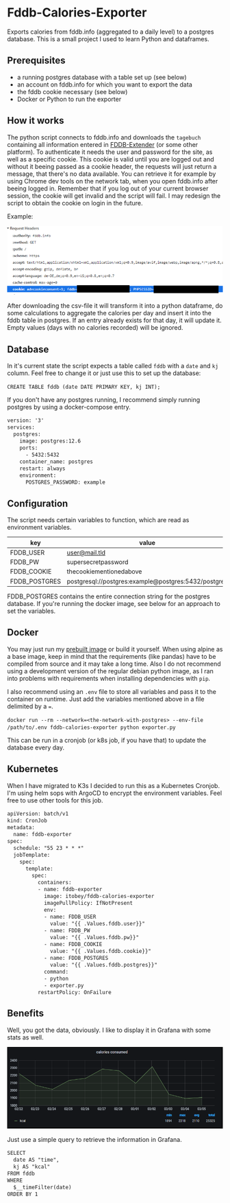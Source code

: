# Fddb-Calories-Exporter

Exports calories from fddb.info (aggregated to a daily level) to a postgres database. This is a small project I used to learn Python and dataframes.

## Prerequisites

- a running postgres database with a table set up (see below)
- an account on fddb.info for which you want to export the data
- the fddb cookie necessary (see below)
- Docker or Python to run the exporter

## How it works

The python script connects to fddb.info and downloads the `tagebuch` containing all information entered in [FDDB-Extender](https://play.google.com/store/apps/details?id=com.fddb&hl=de&gl=US) (or some other platform). To authenticate it needs the user and password for the site, as well as a specific cookie. This cookie is valid until you are logged out and without it beeing passed as a cookie header, the requests will just return a message, that there's no data available. You can retrieve it for example by using Chrome dev tools on the network tab, when you open fddb.info after beeing logged in. Remember that if you log out of your current browser session, the cookie will get invalid and the script will fail. I may redesign the script to obtain the cookie on login in the future.

Example:

![Chrome Dev Tools](docs/chrome-dev-tools.png)

After downloading the csv-file it will transform it into a python dataframe, do some calculations to aggregate the calories per day and insert it into the fddb table in postgres. If an entry already exists for that day, it will update it. Empty values (days with no calories recorded) will be ignored.

## Database

In it's current state the script expects a table called `fddb` with a `date` and `kj` column. Feel free to change it or just use this to set up the database:

`CREATE TABLE fddb (date DATE PRIMARY KEY, kj INT);`

If you don't have any postgres running, I recommend simply running postgres by using a docker-compose entry.

```
version: '3'
services:
  postgres:
    image: postgres:12.6
    ports:
      - 5432:5432
    container_name: postgres
    restart: always
    environment:
      POSTGRES_PASSWORD: example
```

## Configuration

The script needs certain variables to function, which are read as environment variables.

| key           | value                                                |
|---------------|------------------------------------------------------|
| FDDB_USER     | user@mail.tld                                        |
| FDDB_PW       | supersecretpassword                                  |
| FDDB_COOKIE   | thecookiementionedabove                              |
| FDDB_POSTGRES | postgresql://postgres:example@postgres:5432/postgres |

FDDB_POSTGRES contains the entire connection string for the postgres database. If you're running the docker image, see below for an approach to set the variables.

## Docker

You may just run my [prebuilt image](https://hub.docker.com/r/itobey/fddb-calories-exporter) or build it yourself. When using alpine as a base image, keep in mind that the requirements (like pandas) have to be compiled from source and it may take a long time. Also I do not recommend using a development version of the regular debian python image, as I ran into problems with requirements when installing dependencies with `pip`.

I also recommend using an `.env` file to store all variables and pass it to the container on runtime. Just add the variables mentioned above in a file delimited by a `=`.

`docker run --rm --network=<the-network-with-postgres> --env-file /path/to/.env fddb-calories-exporter python exporter.py`

This can be run in a cronjob (or k8s job, if you have that) to update the database every day.

## Kubernetes

When I have migrated to K3s I decided to run this as a Kubernetes Cronjob. I'm using helm sops with ArgoCD to encrypt the environment variables. Feel free to use other tools for this job.

```
apiVersion: batch/v1
kind: CronJob
metadata:
  name: fddb-exporter
spec:
  schedule: "55 23 * * *"
  jobTemplate:
    spec:
      template:
        spec:
          containers:
          - name: fddb-exporter
            image: itobey/fddb-calories-exporter
            imagePullPolicy: IfNotPresent
            env:
            - name: FDDB_USER
              value: "{{ .Values.fddb.user}}" 
            - name: FDDB_PW
              value: "{{ .Values.fddb.pw}}" 
            - name: FDDB_COOKIE
              value: "{{ .Values.fddb.cookie}}" 
            - name: FDDB_POSTGRES
              value: "{{ .Values.fddb.postgres}}" 
            command:
            - python
            - exporter.py
          restartPolicy: OnFailure
```

## Benefits

Well, you got the data, obviously. I like to display it in Grafana with some stats as well.

![Chrome Dev Tools](docs/grafana-panel.png)

Just use a simple query to retrieve the information in Grafana.

```
SELECT
  date AS "time",
  kj AS "kcal"
FROM fddb
WHERE
  $__timeFilter(date)
ORDER BY 1
```
